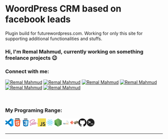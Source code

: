 # WoordPress CRM based on facebook leads
Plugin build for futurewordpress.com. Working for only this site for supporting additional functionalities and stuffs.
### Hi, I'm Remal Mahmud, currently working on something freelance projects 😉
### Connect with me:

[<img src="https://img.shields.io/badge/Upwork-14a800?&style=for-the-badge&logo=upwork&logoColor=white" height="25" alt="Remal Mahmud">](https://www.upwork.com/freelancers/~01e8b599b6a5efc0f7?s=general)
[<img src="https://img.shields.io/badge/Fiverr-1dbf73?&style=for-the-badge&logo=fiverr&logoColor=white" height="25" alt="Remal Mahmud">](https://www.fiverr.com/mahmud_remal)
[<img src="https://img.shields.io/badge/Twitter-1d9bf0?&style=for-the-badge&logo=twitter&logoColor=white" height="25" alt="Remal Mahmud">](https://twitter.com/mahmud_remal/)
[<img src="https://img.shields.io/badge/Linkedin-0b66c3?&style=for-the-badge&logo=linkedin&logoColor=white" height="25" alt="Remal Mahmud">](https://www.linkedin.com/in/mahmudremal/)
[<img src="https://img.shields.io/badge/Facebook-3b5999?&style=for-the-badge&logo=facebook&logoColor=white" height="25" alt="Remal Mahmud">](https://www.facebook.com/mahmudremal/)
[<img src="https://img.shields.io/badge/Buy%20Me%20a%20Coffee-fe7d37?&style=for-the-badge" height="25" alt="Remal Mahmud">](https://www.buymeacoffee.com/mahmudremal/)

<br />

### My Programing Range:

<img align="left" alt="Visual Studio Code" width="26px" src="https://raw.githubusercontent.com/github/explore/80688e429a7d4ef2fca1e82350fe8e3517d3494d/topics/visual-studio-code/visual-studio-code.png" />
<img align="left" alt="HTML5" width="26px" src="https://raw.githubusercontent.com/github/explore/80688e429a7d4ef2fca1e82350fe8e3517d3494d/topics/html/html.png" />
<img align="left" alt="CSS3" width="26px" src="https://raw.githubusercontent.com/github/explore/80688e429a7d4ef2fca1e82350fe8e3517d3494d/topics/css/css.png" />
<img align="left" alt="Sass" width="26px" src="https://raw.githubusercontent.com/github/explore/80688e429a7d4ef2fca1e82350fe8e3517d3494d/topics/sass/sass.png" />
<img align="left" alt="JavaScript" width="26px" src="https://raw.githubusercontent.com/github/explore/80688e429a7d4ef2fca1e82350fe8e3517d3494d/topics/javascript/javascript.png" />
<img align="left" alt="React" width="26px" src="https://raw.githubusercontent.com/github/explore/80688e429a7d4ef2fca1e82350fe8e3517d3494d/topics/react/react.png" />
<img align="left" alt="Node.js" width="26px" src="https://raw.githubusercontent.com/github/explore/80688e429a7d4ef2fca1e82350fe8e3517d3494d/topics/nodejs/nodejs.png" />
<img align="left" alt="MySQL" width="26px" src="https://raw.githubusercontent.com/github/explore/80688e429a7d4ef2fca1e82350fe8e3517d3494d/topics/mysql/mysql.png" />
<img align="left" alt="Git" width="26px" src="https://raw.githubusercontent.com/github/explore/80688e429a7d4ef2fca1e82350fe8e3517d3494d/topics/git/git.png" />
<img align="left" alt="GitHub" width="26px" src="https://raw.githubusercontent.com/github/explore/78df643247d429f6cc873026c0622819ad797942/topics/github/github.png" />
<img align="left" alt="HTML5" width="26px" src="https://raw.githubusercontent.com/github/explore/80688e429a7d4ef2fca1e82350fe8e3517d3494d/topics/terminal/terminal.png" />
<br />
<br />

---